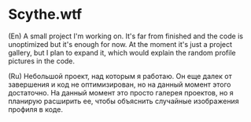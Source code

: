 
# Scythe.wtf

(En)
A small project I'm working on. It's far from finished and the code is unoptimized but it's enough for now.
At the moment it's just a project gallery, but I plan to expand it, which would explain the random profile pictures in the code.

(Ru)
Небольшой проект, над которым я работаю. Он еще далек от завершения и код не оптимизирован, но на данный момент этого достаточно.
На данный момент это просто галерея проектов, но я планирую расширить ее, чтобы объяснить случайные изображения профиля в коде.
